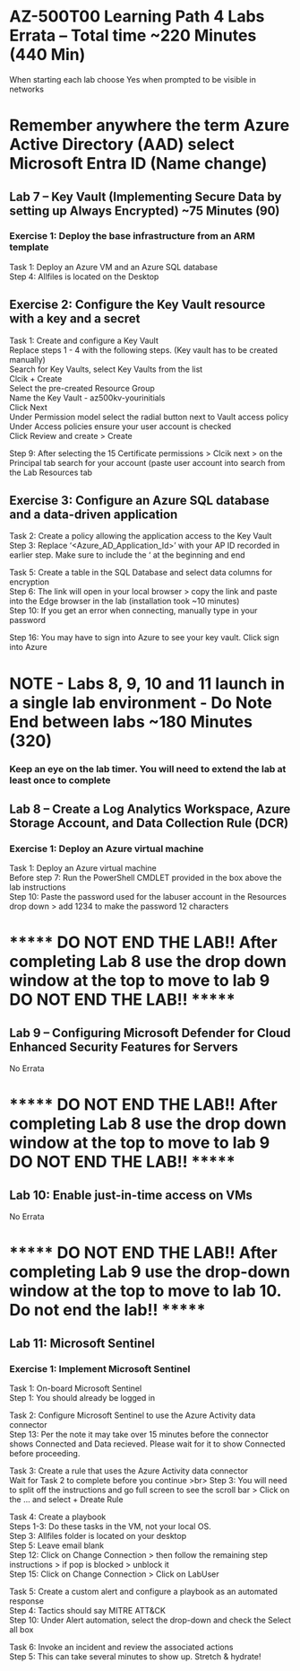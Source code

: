 # AZ-500T00 Learning Path 4 Labs Errata  – Total time ~220 Minutes (440 Min) 

When starting each lab choose Yes when prompted to be visible in networks<br>

# Remember anywhere the term Azure Active Directory (AAD) select Microsoft Entra ID  (Name change)

## Lab 7 – Key Vault (Implementing Secure Data by setting up Always Encrypted) ~75 Minutes (90)

### Exercise 1: Deploy the base infrastructure from an ARM template

Task 1: Deploy an Azure VM and an Azure SQL database <br>
Step 4:  Allfiles is located on the Desktop <br>

## Exercise 2: Configure the Key Vault resource with a key and a secret

Task 1: Create and configure a Key Vault <br>
Replace steps 1 - 4 with the following steps. (Key vault has to be created manually) <br>
Search for Key Vaults, select Key Vaults from the list <br>
Clcik + Create <br>
Select the pre-created Resource Group <br>
Name the Key Vault - az500kv-yourinitials <br>
Click Next <br>
Under Permission model select the radial button next to Vault access policy <br>
Under Access policies ensure your user account is checked <br>
Click Review and create > Create <br>

Step 9:  After selecting the 15 Certificate permissions > Clcik next > on the Principal tab search for your account (paste user account into search from the Lab Resources tab

## Exercise 3: Configure an Azure SQL database and a data-driven application

Task 2: Create a policy allowing the application access to the Key Vault<br>
Step 3:  Replace  ‘<Azure_AD_Application_Id>’ with your AP ID recorded in earlier step.  Make sure to include the ‘ at the beginning and end<br>

Task 5: Create a table in the SQL Database and select data columns for encryption <br>
Step 6:  The link will open in your local browser > copy the link and paste into the Edge browser in the lab (installation took ~10 minutes) <br>
Step 10:  If you get an error when connecting, manually type in your password <br>

Step 16:  You may have to sign into Azure to see your key vault.  Click sign into Azure <br>

# NOTE - Labs 8, 9, 10 and 11 launch in a single lab environment - Do Note End between labs ~180 Minutes (320)
### Keep an eye on the lab timer.  You will need to extend the lab at least once to complete 

## Lab 8 – Create a Log Analytics Workspace, Azure Storage Account, and Data Collection Rule (DCR)

### Exercise 1: Deploy an Azure virtual machine

Task 1: Deploy an Azure virtual machine <br>
Before step 7: Run the PowerShell CMDLET provided in the box above the lab instructions <br>
Step 10: Paste the password used for the labuser account in the Resources drop down > add 1234 to make the password 12 characters  <br>

# ***** DO NOT END THE LAB!!  After completing Lab 8 use the drop down window at the top to move to lab 9  DO NOT END THE LAB!! *****

## Lab 9 – Configuring Microsoft Defender for Cloud Enhanced Security Features for Servers

No Errata <br>

# ***** DO NOT END THE LAB!!  After completing Lab 8 use the drop down window at the top to move to lab 9  DO NOT END THE LAB!! *****

## Lab 10: Enable just-in-time access on VMs

No Errata <br>

# ***** DO NOT END THE LAB!!  After completing Lab 9 use the drop-down window at the top to move to lab 10.  Do not end the lab!! *****<br>

## Lab 11: Microsoft Sentinel

### Exercise 1: Implement Microsoft Sentinel

Task 1: On-board Microsoft Sentinel<br>
Step 1:  You should already be logged in<br>

Task 2: Configure Microsoft Sentinel to use the Azure Activity data connector<br>
Step 13: Per the note it may take over 15 minutes before the connector shows Connected and Data recieved. Please wait for it to show Connected before proceeding. <br>

Task 3: Create a rule that uses the Azure Activity data connector <br>
Wait for Task 2 to complete before you continue >br>
Step 3: You will need to split off the instructions and go full screen to see the scroll bar > Click on the ... and select + Dreate Rule <br>

Task 4: Create a playbook<br>
Steps 1-3: Do these tasks in the VM, not your local OS.<br>
Step 3: Allfiles folder is located on your desktop <br>
Step 5: Leave email blank <br>
Step 12: Click on Change Connection > then follow the remaining step instructions > if pop is blocked > unblock it <br>
Step 15: Click on Change Connection > Click on LabUser <br>

Task 5: Create a custom alert and configure a playbook as an automated response<br>
Step 4: Tactics should say MITRE ATT&CK <br>
Step 10: Under Alert automation, select the drop-down and check the Select all box<br>

Task 6: Invoke an incident and review the associated actions<br>
Step 5: This can take several minutes to show up. Stretch & hydrate!<br>
